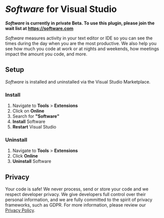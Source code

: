 # *Software* for Visual Studio

***Software* is currently in private Beta. To use this plugin, please join the wait list at https://software.com**

*Software* measures activity in your text editor or IDE so you can see the times during the day when you are the most productive. We also help you see how much you code at work or at nights and weekends, how meetings impact the amount you code, and more. 

## Setup

*Software* is installed and uninstalled via the Visual Studio Marketplace.

### Install

1. Navigate to **Tools** > **Extensions**
2. Click on **Online**
3. Search for **"Software"**
3. **Install** Software
4. **Restart** Visual Studio

### Uninstall

1. Navigate to **Tools** > **Extensions**
2. Click **Online**
3. **Uninstall** Software

## Privacy

Your code is safe! We never process, send or store your code and we respect developer privacy. We give developers full control over their personal information, and we are fully committed to the spirit of privacy frameworks, such as GDPR. For more information, please review our [Privacy Policy](https://software.com/privacy-policy).